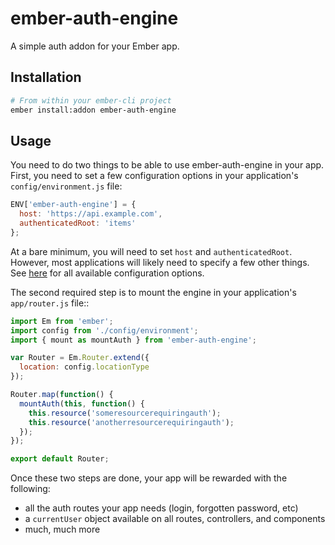 # ember-auth-engine

A simple auth addon for your Ember app.

## Installation

```bash
# From within your ember-cli project
ember install:addon ember-auth-engine
```

## Usage

You need to do two things to be able to use ember-auth-engine in your app. First, you need to set a few configuration options in your application's `config/environment.js` file:

```javascript
ENV['ember-auth-engine'] = {
  host: 'https://api.example.com',
  authenticatedRoot: 'items'
};
```

At a bare minimum, you will need to set `host` and `authenticatedRoot`. However, most applications will likely need to specify a few other things. See [here](https://github.com/jasonkriss/ember-auth-engine/blob/master/config/environment.js) for all available configuration options.

The second required step is to mount the engine in your application's `app/router.js` file::

```javascript
import Em from 'ember';
import config from './config/environment';
import { mount as mountAuth } from 'ember-auth-engine';

var Router = Em.Router.extend({
  location: config.locationType
});

Router.map(function() {
  mountAuth(this, function() {
    this.resource('someresourcerequiringauth');
    this.resource('anotherresourcerequiringauth');
  });
});

export default Router;
```

Once these two steps are done, your app will be rewarded with the following:

* all the auth routes your app needs (login, forgotten password, etc)
* a `currentUser` object available on all routes, controllers, and components
* much, much more
